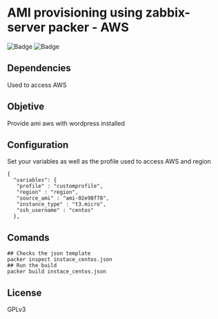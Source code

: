 # AMI provisioning using zabbix-server packer - AWS

![Badge](https://img.shields.io/badge/packer-1.5.1-green)
![Badge](https://img.shields.io/badge/ansible-2.9.6-green)

## Dependencies
Used to access AWS

## Objetive

Provide ami aws with wordpress installed

## Configuration 

Set your variables as well as the profile used to access AWS and region
```
{
  "variables": {
   "profile" : "customprofile",
   "region" : "region",
   "source_ami" : "ami-02e98f78",
   "instance_type" : "t3.micro", 
   "ssh_username" : "centos"
  },
```

## Comands
```
## Checks the json template
packer inspect instace_centos.json
## Run the build
packer build instace_centos.json
```
## License

GPLv3